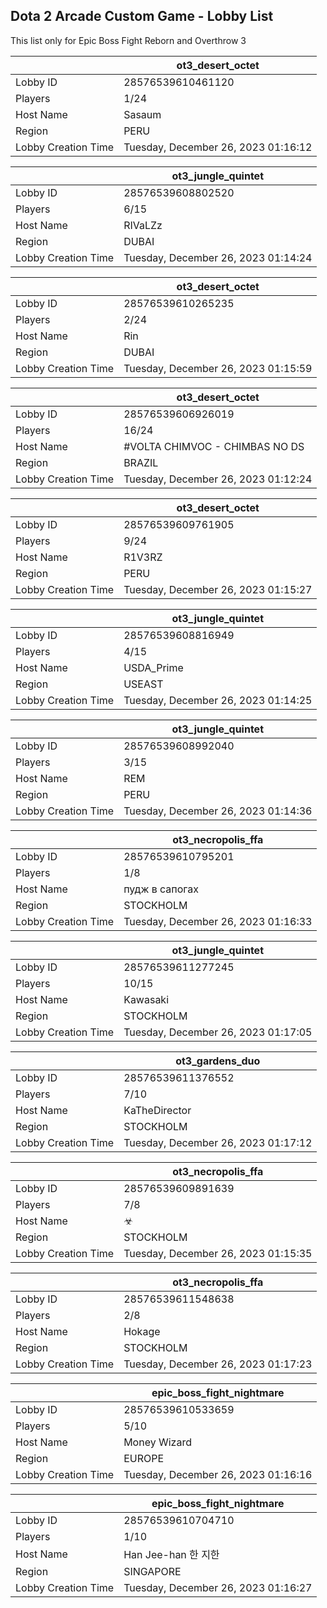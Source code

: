 ## Dota 2 Arcade Custom Game - Lobby List

This list only for Epic Boss Fight Reborn and Overthrow 3

|  | ot3_desert_octet |
| ------ | ------ |
| Lobby ID | 28576539610461120 |
| Players | 1/24 |
| Host Name | Sasaum |
| Region | PERU |
| Lobby Creation Time | Tuesday, December 26, 2023 01:16:12 |


|  | ot3_jungle_quintet |
| ------ | ------ |
| Lobby ID | 28576539608802520 |
| Players | 6/15 |
| Host Name | RIVaLZz |
| Region | DUBAI |
| Lobby Creation Time | Tuesday, December 26, 2023 01:14:24 |


|  | ot3_desert_octet |
| ------ | ------ |
| Lobby ID | 28576539610265235 |
| Players | 2/24 |
| Host Name | Rin |
| Region | DUBAI |
| Lobby Creation Time | Tuesday, December 26, 2023 01:15:59 |


|  | ot3_desert_octet |
| ------ | ------ |
| Lobby ID | 28576539606926019 |
| Players | 16/24 |
| Host Name | #VOLTA CHIMVOC - CHIMBAS NO DS |
| Region | BRAZIL |
| Lobby Creation Time | Tuesday, December 26, 2023 01:12:24 |


|  | ot3_desert_octet |
| ------ | ------ |
| Lobby ID | 28576539609761905 |
| Players | 9/24 |
| Host Name | R1V3RZ |
| Region | PERU |
| Lobby Creation Time | Tuesday, December 26, 2023 01:15:27 |


|  | ot3_jungle_quintet |
| ------ | ------ |
| Lobby ID | 28576539608816949 |
| Players | 4/15 |
| Host Name | USDA_Prime |
| Region | USEAST |
| Lobby Creation Time | Tuesday, December 26, 2023 01:14:25 |


|  | ot3_jungle_quintet |
| ------ | ------ |
| Lobby ID | 28576539608992040 |
| Players | 3/15 |
| Host Name | REM |
| Region | PERU |
| Lobby Creation Time | Tuesday, December 26, 2023 01:14:36 |


|  | ot3_necropolis_ffa |
| ------ | ------ |
| Lobby ID | 28576539610795201 |
| Players | 1/8 |
| Host Name | пудж в сапогах |
| Region | STOCKHOLM |
| Lobby Creation Time | Tuesday, December 26, 2023 01:16:33 |


|  | ot3_jungle_quintet |
| ------ | ------ |
| Lobby ID | 28576539611277245 |
| Players | 10/15 |
| Host Name | Kawasaki |
| Region | STOCKHOLM |
| Lobby Creation Time | Tuesday, December 26, 2023 01:17:05 |


|  | ot3_gardens_duo |
| ------ | ------ |
| Lobby ID | 28576539611376552 |
| Players | 7/10 |
| Host Name | KaTheDirector |
| Region | STOCKHOLM |
| Lobby Creation Time | Tuesday, December 26, 2023 01:17:12 |


|  | ot3_necropolis_ffa |
| ------ | ------ |
| Lobby ID | 28576539609891639 |
| Players | 7/8 |
| Host Name | ☣ |
| Region | STOCKHOLM |
| Lobby Creation Time | Tuesday, December 26, 2023 01:15:35 |


|  | ot3_necropolis_ffa |
| ------ | ------ |
| Lobby ID | 28576539611548638 |
| Players | 2/8 |
| Host Name | Hokage |
| Region | STOCKHOLM |
| Lobby Creation Time | Tuesday, December 26, 2023 01:17:23 |


|  | epic_boss_fight_nightmare |
| ------ | ------ |
| Lobby ID | 28576539610533659 |
| Players | 5/10 |
| Host Name | Money Wizard |
| Region | EUROPE |
| Lobby Creation Time | Tuesday, December 26, 2023 01:16:16 |


|  | epic_boss_fight_nightmare |
| ------ | ------ |
| Lobby ID | 28576539610704710 |
| Players | 1/10 |
| Host Name | Han Jee-han  한 지한 |
| Region | SINGAPORE |
| Lobby Creation Time | Tuesday, December 26, 2023 01:16:27 |


